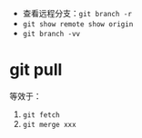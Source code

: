 - 查看远程分支：`git branch -r`
- `git show remote show origin`
- `git branch -vv`





# git pull

等效于：

1. `git fetch`
2. `git merge xxx`



